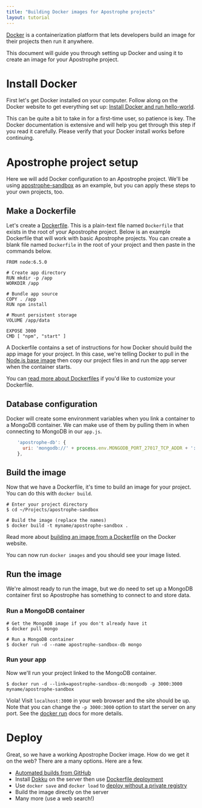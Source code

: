 ```yaml
---
title: "Building Docker images for Apostrophe projects"
layout: tutorial
---
```


[Docker](http://www.docker.com/) is a containerization platform that lets developers build an image for their projects then run it anywhere.

This document will guide you through setting up Docker and using it to create an image for your Apostrophe project.

# Install Docker

First let's get Docker installed on your computer. Follow along on the Docker website to get everything set up: [Install Docker and run hello-world](https://docs.docker.com/engine/getstarted/step_one/).

This can be quite a bit to take in for a first-time user, so patience is key. The Docker documentation is extensive and will help you get through this step if you read it carefully. Please verify that your Docker install works before continuing.

# Apostrophe project setup

Here we will add Docker configuration to an Apostrophe project. We'll be using [apostrophe-sandbox](https://github.com/punkave/apostrophe-sandbox) as an example, but you can apply these steps to your own projects, too.

## Make a Dockerfile

Let's create a [Dockerfile](https://docs.docker.com/engine/reference/builder/). This is a plain-text file named `Dockerfile` that exists in the root of your Apostrophe project. Below is an example Dockerfile that will work with basic Apostrophe projects. You can create a blank file named `Dockerfile` in the root of your project and then paste in the commands below.

```
FROM node:6.5.0

# Create app directory
RUN mkdir -p /app
WORKDIR /app

# Bundle app source
COPY . /app
RUN npm install

# Mount persistent storage
VOLUME /app/data

EXPOSE 3000
CMD [ "npm", "start" ]
```

A Dockerfile contains a set of instructions for how Docker should build the app image for your project. In this case, we're telling Docker to pull in the [Node.js base image](https://hub.docker.com/_/node/) then copy our project files in and run the app server when the container starts.

You can [read more about Dockerfiles](https://docs.docker.com/engine/reference/builder/) if you'd like to customize your Dockerfile.

## Database configuration

Docker will create some environment variables when you link a container to a MongoDB container. We can make use of them by pulling them in when connecting to MongoDB in our `app.js`.

```javascript
    'apostrophe-db': {
      uri: 'mongodb://' + process.env.MONGODB_PORT_27017_TCP_ADDR + ':' + process.env.MONGODB_PORT_27017_TCP_PORT + '/mydb'
    },
```

## Build the image

Now that we have a Dockerfile, it's time to build an image for your project. You can do this with `docker build`.

```shell
# Enter your project directory
$ cd ~/Projects/apostrophe-sandbox

# Build the image (replace the names)
$ docker build -t myname/apostrophe-sandbox .
```

Read more about [building an image from a Dockerfile](https://docs.docker.com/engine/tutorials/dockerimages/#/building-an-image-from-a-dockerfile) on the Docker website.

You can now run `docker images` and you should see your image listed.

## Run the image

We're almost ready to run the image, but we do need to set up a MongoDB container first so Apostrophe has something to connect to and store data.

### Run a MongoDB container

```shell
# Get the MongoDB image if you don't already have it
$ docker pull mongo

# Run a MongoDB container
$ docker run -d --name apostrophe-sandbox-db mongo
```

### Run your app

Now we'll run your project linked to the MongoDB container.

```shell
$ docker run -d --link=apostrophe-sandbox-db:mongodb -p 3000:3000 myname/apostrophe-sandbox
```

Viola! Visit `localhost:3000` in your web browser and the site should be up. Note that you can change the `-p 3000:3000` option to start the server on any port. See the [docker run](https://docs.docker.com/engine/reference/commandline/run/) docs for more details.

# Deploy

Great, so we have a working Apostrophe Docker image. How do we get it on the web? There are a many options. Here are a few.

* [Automated builds from GitHub](https://docs.docker.com/docker-hub/github/)
* Install [Dokku](http://dokku.viewdocs.io/dokku/) on the server then use [Dockerfile deployment](http://dokku.viewdocs.io/dokku/deployment/methods/dockerfiles/)
* Use `docker save` and `docker load` to [deploy without a private registry](https://realguess.net/2015/02/04/docker-save-load-and-deploy/)
* Build the image directly on the server
* Many more (use a web search!)
